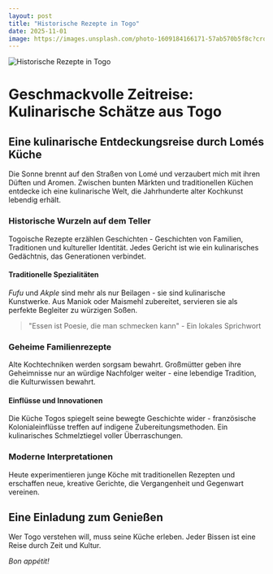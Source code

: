 ```yaml
---
layout: post
title: "Historische Rezepte in Togo"
date: 2025-11-01
image: https://images.unsplash.com/photo-1609184166171-57ab570b5f8c?crop=entropy&cs=tinysrgb&fit=max&fm=jpg&ixid=M3w3OTQ0MzZ8MHwxfHNlYXJjaHwxfHxIaXN0b3Jpc2NoZSUyMFJlemVwdGUlMjBUb2dvfGVufDB8MHx8fDE3NjE5NjgyNDV8MA&ixlib=rb-4.1.0&q=80&w=1080
---
```


![Historische Rezepte in Togo](https://images.unsplash.com/photo-1609184166171-57ab570b5f8c?crop=entropy&cs=tinysrgb&fit=max&fm=jpg&ixid=M3w3OTQ0MzZ8MHwxfHNlYXJjaHwxfHxIaXN0b3Jpc2NoZSUyMFJlemVwdGUlMjBUb2dvfGVufDB8MHx8fDE3NjE5NjgyNDV8MA&ixlib=rb-4.1.0&q=80&w=1080)

# Geschmackvolle Zeitreise: Kulinarische Schätze aus Togo

## Eine kulinarische Entdeckungsreise durch Lomés Küche

Die Sonne brennt auf den Straßen von Lomé und verzaubert mich mit ihren Düften und Aromen. Zwischen bunten Märkten und traditionellen Küchen entdecke ich eine kulinarische Welt, die Jahrhunderte alter Kochkunst lebendig erhält.

### Historische Wurzeln auf dem Teller

Togoische Rezepte erzählen Geschichten - Geschichten von Familien, Traditionen und kultureller Identität. Jedes Gericht ist wie ein kulinarisches Gedächtnis, das Generationen verbindet.

#### Traditionelle Spezialitäten

*Fufu* und *Akple* sind mehr als nur Beilagen - sie sind kulinarische Kunstwerke. Aus Maniok oder Maismehl zubereitet, servieren sie als perfekte Begleiter zu würzigen Soßen.

> "Essen ist Poesie, die man schmecken kann" - Ein lokales Sprichwort

### Geheime Familienrezepte

Alte Kochtechniken werden sorgsam bewahrt. Großmütter geben ihre Geheimnisse nur an würdige Nachfolger weiter - eine lebendige Tradition, die Kulturwissen bewahrt.

#### Einflüsse und Innovationen

Die Küche Togos spiegelt seine bewegte Geschichte wider - französische Kolonialeinflüsse treffen auf indigene Zubereitungsmethoden. Ein kulinarisches Schmelztiegel voller Überraschungen.

### Moderne Interpretationen

Heute experimentieren junge Köche mit traditionellen Rezepten und erschaffen neue, kreative Gerichte, die Vergangenheit und Gegenwart vereinen.

## Eine Einladung zum Genießen

Wer Togo verstehen will, muss seine Küche erleben. Jeder Bissen ist eine Reise durch Zeit und Kultur.

*Bon appétit!*